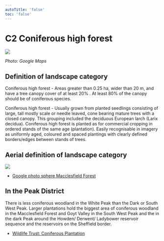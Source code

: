 ```yaml
---
autoTitle: 'false'
toc: 'false'
---
```


# C2 Coniferous high forest

![](https://report-publishing/media/interpretation-key/c2.png)

_Photo: Google Maps_

## Definition of landscape category

Coniferous high forest - Areas greater than 0.25 ha, wider than 20 m, and have a tree canopy cover of at least 20% . At least 80% of the canopy should be of coniferous species.

Coniferous high forest - Usually grown from planted seedlings consisting of large, tall mostly scale or needle leaved, cone bearing mature trees with a closed canopy. This grouping included the deciduous European larch (Larix decidua). Coniferous high forest is planted as for commercial cropping in ordered stands of the same age (plantation). Easily recognisable in imagery as uniformly aged, coloured and spaced plantings with clearly defined borders/edges between stands of trees.

## Aerial definition of landscape category

![](https://report-publishing/media/interpretation-key/fig4.png)

*   [Google photo sphere Macclesfield Forest](https://goo.gl/maps/JdXjgJih88fhdv1A6)

## In the Peak District

There is less coniferous woodland in the White Peak than the Dark or South West Peak. Larger plantations hold the biggest area of coniferous woodland in the Macclesfield Forest and Goyt Valley in the South West Peak and the in the dark Peak around the Howden/ Derwent/ Ladybower reservoir sequence and the reservoirs on the Sheffield border.

*   [Wildlife Trust: Coniferous Plantation](https://www.wildlifetrusts.org/habitats/woodland/coniferous-plantation)